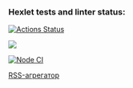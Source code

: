 ### Hexlet tests and linter status:
[![Actions Status](https://github.com/safbek/frontend-project-lvl3/workflows/hexlet-check/badge.svg)](https://github.com/safbek/frontend-project-lvl3/actions)

<a href="https://codeclimate.com/github/safbek/frontend-project-lvl3/maintainability"><img src="https://api.codeclimate.com/v1/badges/7f919aceb22c979bb2f4/maintainability" /></a>


<a href="https://github.com/safbek/frontend-project-lvl3/actions"><img src="https://github.com/safbek/frontend-project-lvl3/workflows/Node%20CI/badge.svg" alt="Node CI" style="max-width:100%;"></a>


<a href="https://frontend-project-lvl3-gray.vercel.app/" alt="RSS-агрегатор" style="max-width:100%;">RSS-агрегатор</a>
